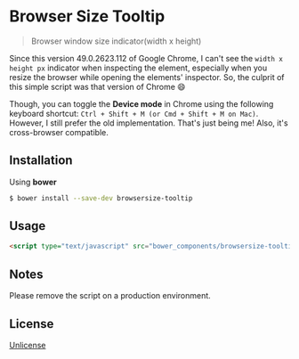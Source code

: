 # Browser Size Tooltip

> Browser window size indicator(width x height)

Since this version 49.0.2623.112 of Google Chrome, I can't see the `width x height px` indicator when inspecting the element, especially when you resize the browser while opening the elements' inspector. So, the culprit of this simple script was that version of Chrome :smile:

Though, you can toggle the **Device mode** in Chrome using the following keyboard shortcut: `Ctrl + Shift + M (or Cmd + Shift + M on Mac)`. However, I still prefer the old implementation. That's just being me! Also, it's cross-browser compatible.

## Installation

Using **bower**  
```sh
$ bower install --save-dev browsersize-tooltip
```

## Usage

```html
<script type="text/javascript" src="bower_components/browsersize-tooltip/dist/browsersize-tooltip.min.js"></script>
```

## Notes

Please remove the script on a production environment.

## License

[Unlicense](http://unlicense.org)



